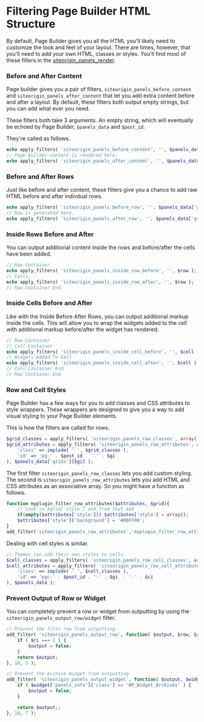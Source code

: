 # Filtering Page Builder HTML Structure

By default, Page Builder gives you all the HTML you'll likely need to customize the look and feel of your layout. There are times, however, that you'll need to add your own HTML, classes or styles. You'll find most of these filters in the [siteorigin\_panels\_render](https://github.com/siteorigin/siteorigin-panels/blob/master/siteorigin-panels.php#L738).

### Before and After Content

Page builder gives you a pair of filters, `siteorigin_panels_before_content` and `siteorigin_panels_after_content` that let you add extra content before and after a layout. By default, these filters both output empty strings, but you can add what ever you need.

These filters both take 3 arguments. An empty string, which will eventually be echoed by Page Builder, `$panels_data` and `$post_id`.

They're called as follows.

```php
echo apply_filters( 'siteorigin_panels_before_content', '', $panels_data, $post_id );
// Page Builder content is rendered here.
echo apply_filters( 'siteorigin_panels_after_content', '', $panels_data, $post_id );
```

### Before and After Rows

Just like before and after content, these filters give you a chance to add raw HTML before and after indivdual rows.

```php
echo apply_filters( 'siteorigin_panels_before_row', '', $panels_data['grids'][$gi], $grid_attributes );
// Row is generated here.
echo apply_filters( 'siteorigin_panels_after_row', '', $panels_data['grids'][$gi], $grid_attributes );
```

### Inside Rows Before and After

You can output additional content inside the rows and before/after the cells have been added.

```php
// Row Container.
echo apply_filters( 'siteorigin_panels_inside_row_before', '', $row );
// Cells.
echo apply_filters( 'siteorigin_panels_inside_row_after', '', $row );
// Row Container End.
```

### Inside Cells Before and After

Like with the Inside Before After Rows, you can output additional markup inside the cells. This will allow you to wrap the widgets added to the cell with additional markup before/after the widget has rendered.

```php
// Row Container
// Cell Container
echo apply_filters( 'siteorigin_panels_inside_cell_before', '', $cell );
// Widgets Added To Cell
echo apply_filters( 'siteorigin_panels_inside_cell_after', '', $cell )
// Cell Container End
// Row Container End
```

### Row and Cell Styles

Page Builder has a few ways for you to add classes and CSS attributes to style wrappers. These wrappers are designed to give you a way to add visual styling to your Page Builder elements.

This is how the filters are called for rows.

```php
$grid_classes = apply_filters( 'siteorigin_panels_row_classes', array('panel-grid'), $panels_data['grids'][$gi] );
$grid_attributes = apply_filters( 'siteorigin_panels_row_attributes', array(
	'class' => implode( ' ', $grid_classes ),
	'id' => 'pg-' . $post_id . '-' . $gi
), $panels_data['grids'][$gi] );
```

The first filter `siteorigin_panels_row_classes` lets you add custom styling. The second is `siteorigin_panels_row_attributes` lets you add HTML and CSS attributes as an associative array. So you might have a function as follows.

```php
function myplugin_filter_row_attributes($attributes, $grid){
	// Look in $grid['style'] and from that add 
	if(empty($attributes['style'])) $attributes['style'] = array();
	$attributes['style']['background'] = '#00FF00';
}
add_filter('siteorigin_panels_row_attributes','myplugin_filter_row_attributes', 10, 2);
```

Dealing with cell styles is similar.

```php
// Themes can add their own styles to cells.
$cell_classes = apply_filters( 'siteorigin_panels_row_cell_classes', array('panel-grid-cell'), $panels_data );
$cell_attributes = apply_filters( 'siteorigin_panels_row_cell_attributes', array(
	'class' => implode( ' ', $cell_classes ),
	'id' => 'pgc-' . $post_id . '-' . $gi  . '-' . $ci
), $panels_data );
```

### Prevent Output of Row or Widget

You can completely prevent a row or widget from outputting by using the `siteorigin_panels_output_row/widget` filter.

```php
// Prevent the first row from outputting.
add_filter( 'siteorigin_panels_output_row', function( $output, $row, $ri, $panels_data, $post_id ) {
	if ( $ri === 1 ) {
		$output = false;
	}
	return $output;
}, 10, 5 );

// Prevent the Archive Widget from outputting.
add_filter( 'siteorigin_panels_output_widget', function( $output, $widget, $ri, $ci, $wi, $panels_data, $post_id ) {
	if ( $widget['panels_info']['class'] == 'WP_Widget_Archives' ) {
		$output = false;
	}

	return $output;;
}, 10, 7 );

```
